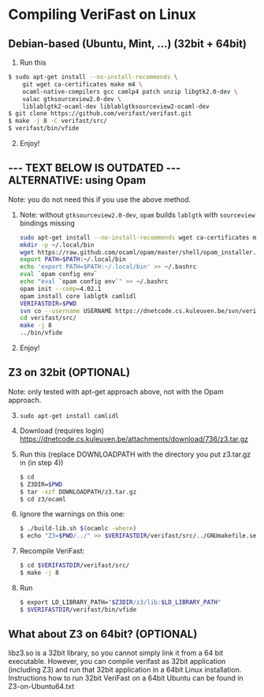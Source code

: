 Compiling VeriFast on Linux
===========================

Debian-based (Ubuntu, Mint, ...) (32bit + 64bit)
----------------------------------------
    
    
1.  Run this
    
  ```sh    
  $ sudo apt-get install --no-install-recommends \
      git wget ca-certificates make m4 \
      ocaml-native-compilers gcc camlp4 patch unzip libgtk2.0-dev \
      valac gtksourceview2.0-dev \
      liblablgtk2-ocaml-dev liblablgtksourceview2-ocaml-dev
  $ git clone https://github.com/verifast/verifast.git
  $ make -j 8 -C verifast/src/
  $ verifast/bin/vfide
  ```

2.  Enjoy!



 
--- TEXT BELOW IS OUTDATED ---
ALTERNATIVE: using Opam
-----------------------

Note: you do not need this if you use the above method.

1. Note: without `gtksourceview2.0-dev`, `opam` builds `lablgtk` with `sourceview` bindings missing
   ```sh
   sudo apt-get install --no-install-recommends wget ca-certificates make m4 gcc patch unzip libgtk2.0-dev subversion valac gtksourceview2.0-dev
   mkdir -p ~/.local/bin
   wget https://raw.github.com/ocaml/opam/master/shell/opam_installer.sh -O - | sh -s ~/.local/bin
   export PATH=$PATH:~/.local/bin
   echo 'export PATH=$PATH:~/.local/bin' >> ~/.bashrc
   eval `opam config env`
   echo "eval `opam config env`" >> ~/.bashrc
   opam init --comp=4.02.1
   opam install core lablgtk camlidl
   VERIFASTDIR=$PWD
   svn co --username USERNAME https://dnetcode.cs.kuleuven.be/svn/verifast/verifast/trunk verifast
   cd verifast/src/
   make -j 8
   ../bin/vfide
   ```
   
2. Enjoy!
     
    
    
Z3 on 32bit (OPTIONAL)
----------------------

Note: only tested with apt-get approach above, not with the Opam approach.

3.  `sudo apt-get install camlidl`

4.  Download (requires login)
    https://dnetcode.cs.kuleuven.be/attachments/download/736/z3.tar.gz

5.  Run this (replace DOWNLOADPATH with the directory you put z3.tar.gz in (in step 4))
    ```sh
    $ cd
    $ Z3DIR=$PWD
    $ tar -xzf DOWNLOADPATH/z3.tar.gz
    $ cd z3/ocaml
    ```
    
6.  Ignore the warnings on this one:
    ```sh
    $ ./build-lib.sh $(ocamlc -where)
    $ echo "Z3=$PWD/../" >> $VERIFASTDIR/verifast/src/../GNUmakefile.settings
    ```
    
7.  Recompile VeriFast:
    ```sh
    $ cd $VERIFASTDIR/verifast/src/
    $ make -j 8
    ```

8.  Run
    ```sh
    $ export LD_LIBRARY_PATH="$Z3DIR/z3/lib:$LD_LIBRARY_PATH"
    $ $VERIFASTDIR/verifast/bin/vfide
    ```


What about Z3 on 64bit? (OPTIONAL)
-----------------------

libz3.so is a 32bit library, so you cannot simply link it from a 64 bit
executable.
However, you can compile verifast as 32bit application (including Z3) and run
that 32bit application in a 64bit Linux installation.
Instructions how to run 32bit VeriFast on a 64bit Ubuntu can be found in
Z3-on-Ubuntu64.txt



